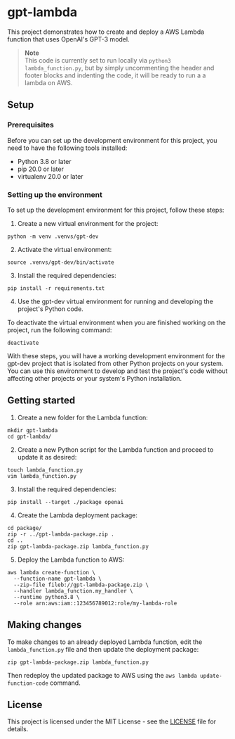 # gpt-lambda

This project demonstrates how to create and deploy a AWS Lambda function that uses OpenAI's GPT-3 model.

> **Note**<br />
> This code is currently set to run locally via `python3 lambda_function.py`, but by simply uncommenting the header and footer blocks and indenting the code, it will be ready to run a a lambda on AWS.

## Setup

### Prerequisites

Before you can set up the development environment for this project, you need to have the following tools installed:

- Python 3.8 or later
- pip 20.0 or later
- virtualenv 20.0 or later

### Setting up the environment

To set up the development environment for this project, follow these steps:

1. Create a new virtual environment for the project:

```
python -m venv .venvs/gpt-dev
```

2. Activate the virtual environment:

```
source .venvs/gpt-dev/bin/activate
```

3. Install the required dependencies:

```
pip install -r requirements.txt
```

4. Use the gpt-dev virtual environment for running and developing the project's Python code.

To deactivate the virtual environment when you are finished working on the project, run the following command:

```
deactivate
```

With these steps, you will have a working development environment for the gpt-dev project that is isolated from other Python projects on your system. You can use this environment to develop and test the project's code without affecting other projects or your system's Python installation.

## Getting started

1. Create a new folder for the Lambda function:

```
mkdir gpt-lambda
cd gpt-lambda/
```

2. Create a new Python script for the Lambda function and proceed to update it as desired:

```
touch lambda_function.py
vim lambda_function.py
```

3. Install the required dependencies:

```
pip install --target ./package openai
```

4. Create the Lambda deployment package:

```
cd package/
zip -r ../gpt-lambda-package.zip .
cd ..
zip gpt-lambda-package.zip lambda_function.py
```

5. Deploy the Lambda function to AWS:

```
aws lambda create-function \
  --function-name gpt-lambda \
  --zip-file fileb://gpt-lambda-package.zip \
  --handler lambda_function.my_handler \
  --runtime python3.8 \
  --role arn:aws:iam::123456789012:role/my-lambda-role
```

## Making changes

To make changes to an already deployed Lambda function, edit the `lambda_function.py` file and then update the deployment package:

```
zip gpt-lambda-package.zip lambda_function.py
```

Then redeploy the updated package to AWS using the `aws lambda update-function-code` command.

## License

This project is licensed under the MIT License - see the [LICENSE](LICENSE) file for details.
